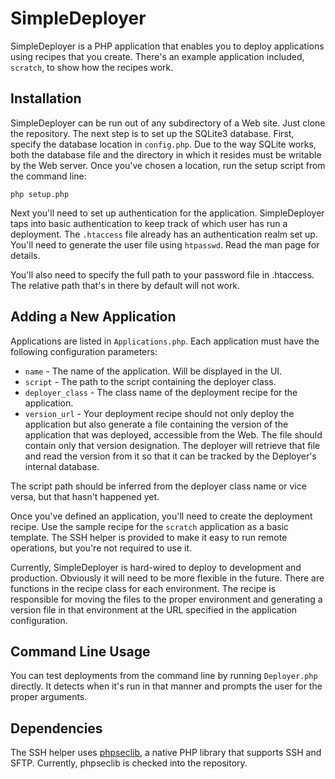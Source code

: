 SimpleDeployer
==============

SimpleDeployer is a PHP application that enables you to deploy
applications using recipes that you create. There's an example
application included, `scratch`, to show how the recipes work.

Installation
------------

SimpleDeployer can be run out of any subdirectory of a Web site.
Just clone the repository. The next step is to set up the
SQLite3 database. First, specify the database location in
`config.php`. Due to the way SQLite works, both the database
file and the directory in which it resides must be writable
by the Web server. Once you've chosen a location, run the setup
script from the command line:

    php setup.php

Next you'll need to set up authentication for the application.
SimpleDeployer taps into basic authentication to keep track of
which user has run a deployment. The `.htaccess` file already
has an authentication realm set up. You'll need to generate the
user file using `htpasswd`. Read the man page for details.

You'll also need to specify the full path to your password
file in .htaccess. The relative path that's in there by default
will not work.

Adding a New Application
------------------------

Applications are listed in `Applications.php`. Each application
must have the following configuration parameters:

* `name` - The name of the application. Will be displayed in the
  UI.
* `script` - The path to the script containing the deployer
  class.
* `deployer_class` - The class name of the deployment recipe for
  the application.
* `version_url` - Your deployment recipe should not only deploy
  the application but also generate a file containing the version
  of the application that was deployed, accessible from the Web.
  The file should contain only that version designation. The
  deployer will retrieve that file and read the version from it
  so that it can be tracked by the Deployer's internal database.

The script path should be inferred from the deployer class name
or vice versa, but that hasn't happened yet.

Once you've defined an application, you'll need to create the
deployment recipe. Use the sample recipe for the `scratch`
application as a basic template.  The SSH helper is provided to
make it easy to run remote operations, but you're not required
to use it.

Currently, SimpleDeployer is hard-wired to deploy to development
and production. Obviously it will need to be more flexible in the
future. There are functions in the recipe class for each
environment. The recipe is responsible for moving the files to
the proper environment and generating a version file in that
environment at the URL specified in the application configuration.

Command Line Usage
------------------

You can test deployments from the command line by running
`Deployer.php` directly. It detects when it's run in that manner
and prompts the user for the proper arguments.

Dependencies
------------

The SSH helper uses [phpseclib](http://phpseclib.sourceforge.net/),
a native PHP library that supports SSH and SFTP. Currently,
phpseclib is checked into the repository.

